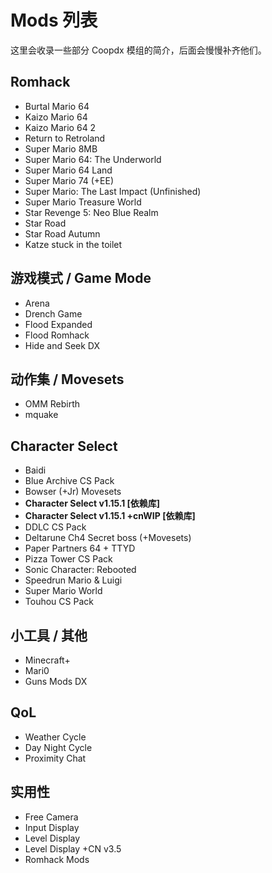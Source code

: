 # Mods 列表
这里会收录一些部分 Coopdx 模组的简介，后面会慢慢补齐他们。
## Romhack
  - Burtal Mario 64
  - Kaizo Mario 64
  - Kaizo Mario 64 2
  - Return to Retroland
  - Super Mario 8MB
  - Super Mario 64: The Underworld
  - Super Mario 64 Land
  - Super Mario 74 (+EE)
  - Super Mario: The Last Impact (Unfinished)
  - Super Mario Treasure World
  - Star Revenge 5: Neo Blue Realm
  - Star Road
  - Star Road Autumn
  - Katze stuck in the toilet
## 游戏模式 / Game Mode
  - Arena
  - Drench Game
  - Flood Expanded
  - Flood Romhack
  - Hide and Seek DX
## 动作集 / Movesets
  - OMM Rebirth
  - mquake
## Character Select
  - Baidi
  - Blue Archive CS Pack
  - Bowser (+Jr) Movesets
  - **Character Select v1.15.1 \[依赖库\]**
  - **Character Select v1.15.1 +cnWIP \[依赖库\]**
  - DDLC CS Pack
  - Deltarune Ch4 Secret boss (+Movesets)
  - Paper Partners 64 + TTYD
  - Pizza Tower CS Pack
  - Sonic Character: Rebooted
  - Speedrun Mario & Luigi
  - Super Mario World
  - Touhou CS Pack
## 小工具 / 其他
  - Minecraft+
  - Mari0
  - Guns Mods DX
## QoL
  - Weather Cycle
  - Day Night Cycle
  - Proximity Chat
## 实用性
  - Free Camera
  - Input Display
  - Level Display
  - Level Display +CN v3.5
  - Romhack Mods